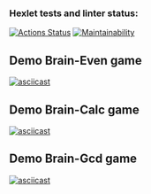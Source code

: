 ### Hexlet tests and linter status:
[![Actions Status](https://github.com/elenaryzh/frontend-project-44/actions/workflows/hexlet-check.yml/badge.svg)](https://github.com/elenaryzh/frontend-project-44/actions)
[![Maintainability](https://api.codeclimate.com/v1/badges/e6bb939242b78734ff33/maintainability)](https://codeclimate.com/github/elenaryzh/frontend-project-44/maintainability)

## Demo Brain-Even game

[![asciicast](https://asciinema.org/a/JH7fDCbyUReLaUYDabiC5mjTH.svg)](https://asciinema.org/a/JH7fDCbyUReLaUYDabiC5mjTH)

## Demo Brain-Calc game

[![asciicast](https://asciinema.org/a/eEQBukLEuMomsj8qQsR360vi2.svg)](https://asciinema.org/a/eEQBukLEuMomsj8qQsR360vi2)

## Demo Brain-Gcd game

[![asciicast](https://asciinema.org/a/dGLGSM8BvUk0RxUsxavXsTQxq.svg)](https://asciinema.org/a/dGLGSM8BvUk0RxUsxavXsTQxq)
